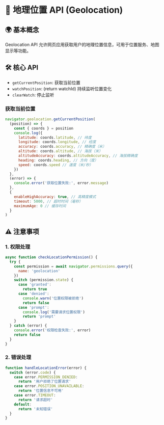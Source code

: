 # 📍 地理位置 API (Geolocation)

## 🌍 基本概念

Geolocation API 允许网页应用获取用户的地理位置信息，可用于位置服务、地图显示等功能。

## 🛠️ 核心 API

- `getCurrentPosition`: 获取当前位置
- `watchPosition`: (return watchId) 持续监听位置变化
- `clearWatch`: 停止监听

### 获取当前位置

```javascript
navigator.geolocation.getCurrentPosition(
  (position) => {
    const { coords } = position
    console.log({
      latitude: coords.latitude, // 纬度
      longitude: coords.longitude, // 经度
      accuracy: coords.accuracy, // 精确度（米）
      altitude: coords.altitude, // 海拔（米）
      altitudeAccuracy: coords.altitudeAccuracy, // 海拔精确度
      heading: coords.heading, // 方向（度）
      speed: coords.speed // 速度（米/秒）
    })
  },
  (error) => {
    console.error('获取位置失败:', error.message)
  },
  {
    enableHighAccuracy: true, // 高精度模式
    timeout: 5000, // 超时时间（毫秒）
    maximumAge: 0 // 缓存时间
  }
)
```

## ⚠️ 注意事项

### 1. 权限处理

```javascript
async function checkLocationPermission() {
  try {
    const permission = await navigator.permissions.query({
      name: 'geolocation'
    })
    switch (permission.state) {
      case 'granted':
        return true
      case 'denied':
        console.warn('位置权限被拒绝')
        return false
      case 'prompt':
        console.log('需要请求位置权限')
        return 'prompt'
    }
  } catch (error) {
    console.error('权限检查失败:', error)
    return false
  }
}
```

### 2. 错误处理

```javascript
function handleLocationError(error) {
  switch (error.code) {
    case error.PERMISSION_DENIED:
      return '用户拒绝了位置请求'
    case error.POSITION_UNAVAILABLE:
      return '位置信息不可用'
    case error.TIMEOUT:
      return '请求超时'
    default:
      return '未知错误'
  }
}
```
